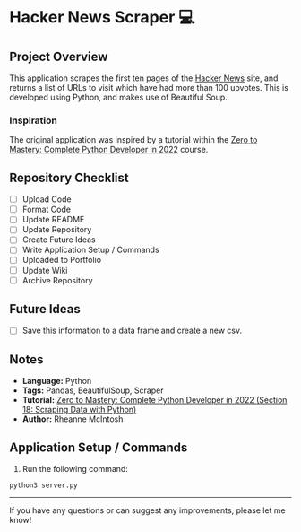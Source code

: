 # Hacker News Scraper :computer:

## Project Overview
This application scrapes the first ten pages of the [Hacker News](https://news.ycombinator.com/news) site, and returns a list of URLs to visit which have had more than 100 upvotes. This is developed using Python, and makes use of Beautiful Soup. 

### Inspiration
The original application was inspired by a tutorial within the [Zero to Mastery: Complete Python Developer in 2022](https://www.udemy.com/course/complete-python-developer-zero-to-mastery) course. <!-- This has now been expanded to get data from 10 pages, and aims to save this information to a data frame and create a new csv. -->

## Repository Checklist
- [ ] Upload Code
- [ ] Format Code
- [ ] Update README
- [ ] Update Repository
- [ ] Create Future Ideas
- [ ] Write Application Setup / Commands
- [ ] Uploaded to Portfolio
- [ ] Update Wiki
- [ ] Archive Repository

## Future Ideas
- [ ] Save this information to a data frame and create a new csv.

## Notes
- **Language:** Python
- **Tags:** Pandas, BeautifulSoup, Scraper
- **Tutorial:** [Zero to Mastery: Complete Python Developer in 2022 (Section 18: Scraping Data with Python)](https://www.udemy.com/course/complete-python-developer-zero-to-mastery)
- **Author:** Rheanne McIntosh

## Application Setup / Commands
1. Run the following command:
```
python3 server.py
```

<!-- 2. An up-to-date csv should appear in the `news_csvs` folder with todays date -->

<hr>

If you have any questions or can suggest any improvements, please let me know!

